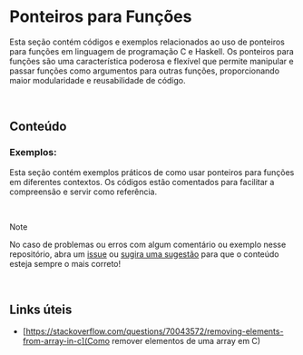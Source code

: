 # Ponteiros para Funções

Esta seção contém códigos e exemplos relacionados ao uso de ponteiros para funções em linguagem de programação C e Haskell.
Os ponteiros para funções são uma característica poderosa e flexível que permite manipular e passar funções como argumentos para outras funções, proporcionando maior modularidade e reusabilidade de código.

<br />

## Conteúdo

### Exemplos:

Esta seção contém exemplos práticos de como usar ponteiros para funções em diferentes contextos. Os códigos estão comentados para facilitar a compreensão e servir como referência.

<br />

> [!NOTE]
> No caso de problemas ou erros com algum comentário ou exemplo nesse repositório, abra um [issue](https://github.com/theduardomaciel/cc-ed/issues/new) ou [sugira uma sugestão](https://github.com/theduardomaciel/cc-ed/fork) para que o conteúdo esteja sempre o mais correto!

<br />

## Links úteis

-   [https://stackoverflow.com/questions/70043572/removing-elements-from-array-in-c](Como remover elementos de uma array em C)
